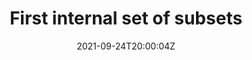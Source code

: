 ---
date: '2021-09-24T20:00:04Z'
link: https://github.com/sscu-budapest/gps-ping-data/releases/tag/v0.0.0
release_id: 50231124
repo:
  description: null
  link: https://github.com/sscu-budapest/gps-ping-data
  name: gps-ping-data
  topic:
    name: Research Project
    plural: Research Projects
    topic_id: research-project
tag: v0.0.0
title: First internal set of subsets
topic:
  name: Research Project
  plural: Research Projects
  topic_id: research-project
---